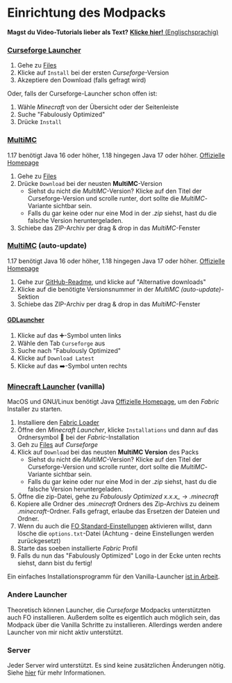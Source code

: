 # Einrichtung des Modpacks

**Magst du Video-Tutorials lieber als Text?** [**Klicke hier!** (Englischsprachig)](https://github.com/Fabulously-Optimized/fabulously-optimized#reviews)

### [Curseforge Launcher](https://download.curseforge.com)

1. Gehe zu [Files](https://www.curseforge.com/minecraft/modpacks/fabulously-optimized/files)
2. Klicke auf `Install` bei der ersten *Curseforge*-Version
3. Akzeptiere den Download (falls gefragt wird)

Oder, falls der Curseforge-Launcher schon offen ist:

1. Wähle *Minecraft* von der Übersicht oder der Seitenleiste
2. Suche "Fabulously Optimized"
3. Drücke `Install`

### [MultiMC](https://multimc.org)

1.17 benötigt Java 16 oder höher, 1.18 hingegen Java 17 oder höher. [Offizielle Homepage](https://www.oracle.com/java/technologies/downloads/)

1. Gehe zu [Files](https://www.curseforge.com/minecraft/modpacks/fabulously-optimized/files)
2. Drücke `Download` bei der neusten **MultiMC**-Version
   * Siehst du nicht die *MultiMC*-Version? Klicke auf den Titel der Curseforge-Version und scrolle runter, dort sollte die *MultiMC*-Variante sichtbar sein.
   * Falls du gar keine oder nur eine Mod in der *.zip* siehst, hast du die falsche Version heruntergeladen.
3. Schiebe das ZIP-Archiv per drag & drop in das *MultiMC*-Fenster

### [MultiMC](https://multimc.org) (auto-update)

1.17 benötigt Java 16 oder höher, 1.18 hingegen Java 17 oder höher. [Offizielle Homepage](https://www.oracle.com/java/technologies/downloads/)

1. Gehe zur [GitHub-Readme](https://github.com/Fabulously-Optimized/fabulously-optimized#downloads), und klicke auf "Alternative downloads"
2. Klicke auf die benötigte Versionsnummer in der *MultiMC (auto-update)*-Sektion
3. Schiebe das ZIP-Archiv per drag & drop in das *MultiMC*-Fenster

#### [GDLauncher](https://gdevs.io)

1. Klicke auf das ➕-Symbol unten links
2. Wähle den Tab `Curseforge` aus
3. Suche nach "Fabulously Optimized"
4. Klicke auf `Download Latest`
5. Klicke auf das ➡️-Symbol unten rechts

### [Minecraft Launcher](https://www.minecraft.net/en-us/download) (vanilla)

MacOS und GNU/Linux benötigt Java [Offizielle Homepage](https://www.oracle.com/java/technologies/downloads/), um den *Fabric* Installer zu starten.

1. Installiere den [Fabric Loader](https://fabricmc.net/use/)
2. Öffne den *Minecraft Launcher*, klicke `Installations` und dann auf das Ordnersymbol 📂 bei der *Fabric*-Installation
3. Geh zu [Files](https://www.curseforge.com/minecraft/modpacks/fabulously-optimized/files) auf *Curseforge*
4. Klick auf `Download` bei das neusten **MultiMC Version** des Packs
   * Siehst du nicht die *MultiMC*-Version? Klicke auf den Titel der Curseforge-Version und scrolle runter, dort sollte die *MultiMC*-Variante sichtbar sein.
   * Falls du gar keine oder nur eine Mod in der *.zip* siehst, hast du die falsche Version heruntergeladen.
5. Öffne die zip-Datei, gehe zu *Fabulously Optimized x.x.x_* → *.minecraft*
6. Kopiere alle Ordner des *.minecraft* Ordners des Zip-Archivs zu deinem *.minecraft*-Ordner. Falls gefragt, erlaube das Ersetzen der Dateien und Ordner.
7. Wenn du auch die [FO Standard-Einstellungen](geaenderte-optionen.md) aktivieren willst, dann lösche die `options.txt`-Datei (Achtung - deine Einstellungen werden zurückgesetzt)
8. Starte das soeben installierte *Fabric* Profil
9. Falls du nun das "Fabulously Optimized" Logo in der Ecke unten rechts siehst, dann bist du fertig!

Ein einfaches Installationsprogramm für den Vanilla-Launcher [ist in Arbeit](https://github.com/Fabulously-Optimized/fabulously-optimized/issues/110).

### Andere Launcher

Theoretisch können Launcher, die *Curseforge* Modpacks unterstützten auch FO installieren. Außerdem sollte es eigentlich auch möglich sein, das Modpack über die Vanilla Schritte zu installieren. Allerdings werden andere Launcher von mir nicht aktiv unterstützt.

### Server

Jeder Server wird unterstützt. Es sind keine zusätzlichen Änderungen nötig. Siehe [hier](server-einrichtung.md) für mehr Informationen.
